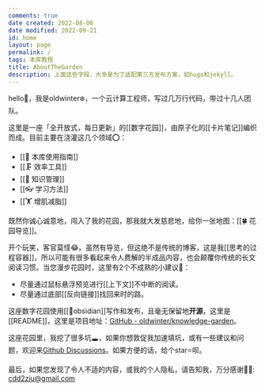 ```yaml
---
comments: true
date created: 2022-08-06
date modified: 2022-09-21
id: home
layout: page
permalink: /
tags: 本库教程
title: AboutTheGarden
description: 上面这些字段，大多是为了适配第三方发布方案，如hugo和jekyll。
---
```


hello👋，我是oldwinter❄️，一个云计算工程师，写过几万行代码，带过十几人团队。

这里是一座「全开放式，每日更新」的[[数字花园]]，由原子化的[[卡片笔记]]编织而成。目前主要在浇灌这几个领域⭕：

- [[🧰 本库使用指南]]
- [[🗜 效率工具]]
- [[🧀 知识管理]]
- [[👓 学习方法]]
- [[🏋 增肌减脂]]

既然你诚心诚意地，闯入了我的花园，那我就大发慈悲地，给你一张地图：[[🍀 花园导览]]。

开个玩笑，客官莫怪😂。虽然有导览，但这绝不是传统的博客，这是我[[思考的过程容器]]，所以可能有很多看起来令人费解的半成品内容，也会颠覆你传统的长文阅读习惯。当您漫步花园时，这里有2个不成熟的小建议💁：

- 尽量通过鼠标悬浮预览进行[[上下文]]不中断的阅读。
- 尽量通过底部[[反向链接]]找回来时的路。

这座数字花园使用[[🤖obsidian]]写作和发布，且毫无保留地**开源**，这里是[[README]]，这里是项目地址：[GitHub - oldwinter/knowledge-garden](https://github.com/oldwinter/knowledge-garden)。

这座花园里，我挖了很多坑🕳，如果你想敦促我加速填坑，或有一些建议和问题，欢迎来[Github Discussions](https://github.com/oldwinter/knowledge-garden/discussions)。如果方便的话，给个star⭐️呗。

最后，如果您发现了令人不适的内容，或我的个人隐私，请告知我，万分感谢🦀🦀: cdd2zju@gmail.com
